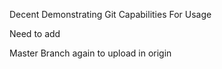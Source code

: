 Decent Demonstrating Git Capabilities For Usage

Need to add

Master Branch again to upload in origin 
